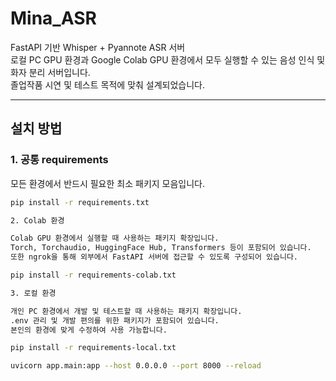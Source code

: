 # Mina_ASR

FastAPI 기반 Whisper + Pyannote ASR 서버  
로컬 PC GPU 환경과 Google Colab GPU 환경에서 모두 실행할 수 있는 음성 인식 및 화자 분리 서버입니다.  
졸업작품 시연 및 테스트 목적에 맞춰 설계되었습니다.

---

## 설치 방법

### 1. 공통 requirements
모든 환경에서 반드시 필요한 최소 패키지 모음입니다.

```bash
pip install -r requirements.txt

2. Colab 환경

Colab GPU 환경에서 실행할 때 사용하는 패키지 확장입니다.
Torch, Torchaudio, HuggingFace Hub, Transformers 등이 포함되어 있습니다.
또한 ngrok을 통해 외부에서 FastAPI 서버에 접근할 수 있도록 구성되어 있습니다.

pip install -r requirements-colab.txt

3. 로컬 환경

개인 PC 환경에서 개발 및 테스트할 때 사용하는 패키지 확장입니다.
.env 관리 및 개발 편의를 위한 패키지가 포함되어 있습니다.
본인의 환경에 맞게 수정하여 사용 가능합니다.

pip install -r requirements-local.txt

uvicorn app.main:app --host 0.0.0.0 --port 8000 --reload
